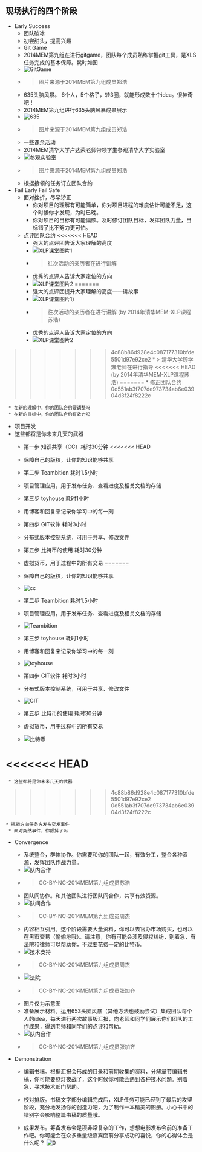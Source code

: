 ## 现场执行的四个阶段

* Early Success
	* 团队破冰
	* 初尝甜头，提高兴趣
	* Git Game
 	* 2014MEM第九组在进行gitgame，团队每个成员熟练掌握git工具，是XLS任务完成的基本保障。耗时如图
 	* ![GitGame](../assets/FranksData/IMG_1047.png)
 	* > 图片来源于2014MEM第九组成员郑浩
	* 635头脑风暴。  6个人，5个格子，转3圈，就能形成数十个idea。很神奇吧！
 	* 2014MEM第九组进行635头脑风暴成果展示
 	* ![635](../assets/FranksData/1.png)
 	* > 图片来源于2014MEM第九组成员郑浩
 	* 一些课余活动
  	* 2014MEM清华大学卢达荣老师带领学生参观清华大学实验室
  	* ![参观实验室](../assets/FranksData/2.png)
  	* > 图片来源于2014MEM第九组成员郑浩
	* 根据接领的任务订立团队合约
* Fail Early Fail Safe
  * 面对挫折，尽早矫正
	 * 你对项目的理解有可能简单，你对项目进程的难度估计可能不足，这个时候你才发现，为时已晚。
	 * 你对项目的目标有可能偏颇。及时修订团队目标，发挥团队力量，目标错了比不努力更可怕。
  * 点评团队合约
<<<<<<< HEAD
	 * 强大的点评团告诉大家理解的高度
	 * ![XLP课堂图片1](../assets\execution\four_stage)
	 *  > 往次活动的亲历者在进行讲解
	 * 优秀的点评人告诉大家定位的方向
	 * ![XLP课堂图片2](../assets\execution\four_stage)
=======
	 * 强大的点评团提升大家理解的高度——讲故事
	 * ![XLP课堂图片1](../assets\execution\four_stage\XLP课堂图片1.png)）
	 *  > 往次活动的亲历者在进行讲解
	 (by 2014年清华MEM-XLP课程苏浩)
	 * 优秀的点评人告诉大家定位的方向
	 * ![XLP课堂图片2](../assets\execution\four_stage\XLP课堂图片2.png)
>>>>>>> 4c88b86d928e4c087177310bfde5501d97e92ce2
	 * > 清华大学顾学雍老师在进行指导
<<<<<<< HEAD
	 (by 2014年清华MEM-XLP课程苏浩)
=======
     * 修正团队合约
>>>>>>> 0d551ab3f707de973734ab6e03904d3f24f8222c

	 * 在新的理解中，你的团队合约要调整吗
	 * 在新的目标中，你的团队合约有效力吗
  * 项目开发
   * 这些都将是你未来几天的武器
	 * 第一步   知识共享（CC）耗时30分钟
<<<<<<< HEAD
      * 保障自己的版权，让你的知识能够共享

     * 第二步   Teambition    耗时1.5小时
      * 项目管理应用，用于发布任务、查看进度及相关文档的存储

     * 第三步   toyhouse      耗时1小时
      * 用博客和回复来记录你学习中的每一刻

     * 第四步   GIT软件       耗时3小时
      * 分布式版本控制系统，可用于共享、修改文件

     * 第五步   比特币的使用  耗时30分钟
      * 虚拟货币，用于过程中的所有交易
=======
     * 保障自己的版权，让你的知识能够共享
     * ![cc](../assets\execution\four_stage\a.png)

     * 第二步   Teambition    耗时1.5小时
     * 项目管理应用，用于发布任务、查看进度及相关文档的存储
     * ![Teambition](../assets\execution\four_stage\b.png)

     * 第三步   toyhouse      耗时1小时
     * 用博客和回复来记录你学习中的每一刻
     * ![toyhouse](../assets\execution\four_stage\c.png)

     * 第四步   GIT软件       耗时3小时
     * 分布式版本控制系统，可用于共享、修改文件
     * ![GIT](../assets\execution\four_stage\d.png)

     * 第五步   比特币的使用  耗时30分钟
     * 虚拟货币，用于过程中的所有交易
     * ![比特币](../assets\execution\four_stage\e.png)

<<<<<<< HEAD
=======
     * 这些都将是你未来几天的武器
>>>>>>> 4c88b86d928e4c087177310bfde5501d97e92ce2
>>>>>>> 0d551ab3f707de973734ab6e03904d3f24f8222c

	* 挑战方向任务方发布突发事件
     * 面对突然事件，你颤抖了吗
* Convergence
	* 系统整合，群体协作。你需要和你的团队一起，有效分工，整合各种资源，发挥团队作战力量。
	* ![队内合作](../assets/FranksData/01.png)
	* > CC-BY-NC-2014MEM第九组成员苏浩
	* 团队间协作。和其他团队进行团队间合作，共享有效资源。
	* ![队间合作](../assets/FranksData/04.png)
	* > CC-BY-NC-2014MEM第九组成员周杰
	* 内容相互引用。这个阶段需要大量资料，你可以去官办市场购买，也可以在黑市交易（偷偷地哦）。请注意，你有可能会涉及侵权纠纷，别着急，有法院和律师可以帮助你，不过要花费一定的比特币。
	* ![技术支持](../assets/FranksData/05.png)
	* > CC-BY-NC-2014MEM第九组成员周杰
	* ![法院](../assets/FranksData/02.png)
	* > CC-BY-NC-2014MEM第九组成员张加齐
	* 图片仅为示意图
	* 准备展示材料。运用653头脑风暴（其他方法也鼓励尝试）集成团队每个人的idea，每天进行两次故事板汇报，向老师和同学们展示你们团队的工作成果，得到老师和同学们的点评和帮助。
	* ![队内合作](../assets/FranksData/03.png)
	* > CC-BY-NC-2014MEM第九组成员张加齐


* Demonstration
	* 编辑书稿。根据汇报会形成的目录和前期收集的资料，分解章节编辑书稿，你可能要熬灯夜战了，这个时候你可能会遇到各种技术问题。别着急，寻求技术部门帮助。

    * 校对排版。书稿文字部分编辑完成后，XLP任务可能已经到了最后的攻坚阶段，充分地发扬你的创造力吧，为了制作一本精美的图册。小心书中的错别字会影响整篇书稿的质量哦。

    * 成果发布。筹备发布会是项非常复杂的工作，想想电影发布会前的准备工作吧。你可能会在众多重量级嘉宾面前分享成功的喜悦，你的心得体会是什么呢？
![0](../assets/kuangjia_zxh/kuangjia.jpg)







